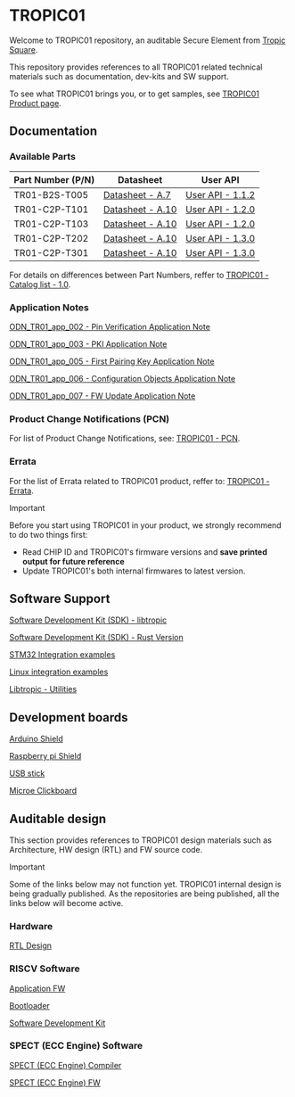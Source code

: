 # TROPIC01

Welcome to TROPIC01 repository, an auditable Secure Element from [Tropic Square](https://tropicsquare.com/).

This repository provides references to all TROPIC01 related technical materials such as documentation, dev-kits and SW support.

To see what TROPIC01 brings you, or to get samples, see [TROPIC01 Product page](https://tropicsquare.com/tropic01).

## Documentation

### Available Parts

| Part Number (P/N) | Datasheet                                                            |  User API                                                           |
| ----------------- | -------------------------------------------------------------------- | ------------------------------------------------------------------- |
| TR01-B2S-T005     |   [Datasheet - A.7](doc/TR01-B2S-T005/ODD_TR01_datasheet_vA_7.pdf)   | [User API - 1.1.2](doc/TR01-B2S-T005/ODU_TR01_user_api_v1_1_2.pdf)  |
| TR01-C2P-T101     |   [Datasheet - A.10](doc/TR01-C2P-T101/ODD_TR01_datasheet_vA_10.pdf) | [User API - 1.2.0](doc/TR01-C2P-T101/ODU_TR01_user_api_v1_2_0.pdf)  |
| TR01-C2P-T103     |   [Datasheet - A.10](doc/TR01-C2P-T103/ODD_TR01_datasheet_vA_10.pdf) | [User API - 1.2.0](doc/TR01-C2P-T103/ODU_TR01_user_api_v1_2_0.pdf)  |
| TR01-C2P-T202     |   [Datasheet - A.10](doc/TR01-C2P-T202/ODD_TR01_datasheet_vA_10.pdf) | [User API - 1.3.0](doc/TR01-C2P-T202/ODU_TR01_user_api_v1_3_0.pdf)  |
| TR01-C2P-T301     |   [Datasheet - A.10](doc/TR01-C2P-T301/ODD_TR01_datasheet_vA_10.pdf) | [User API - 1.3.0](doc/TR01-C2P-T301/ODU_TR01_user_api_v1_3_0.pdf)  |

For details on differences between Part Numbers, reffer to [TROPIC01 - Catalog list - 1.0](doc/catalog_list/OD_TR01_catalog_list_1v0.pdf).

### Application Notes

[ODN_TR01_app_002 - Pin Verification Application Note](doc/application_notes/ODN_TR01_app_002_pin_verif_1v0.pdf)

[ODN_TR01_app_003 - PKI Application Note](doc/application_notes/ODN_TR01_app_003_pki_1v0.pdf)

[ODN_TR01_app_005 - First Pairing Key Application Note](doc/application_notes/ODN_TR01_app_005_first_pairing_key_1v0.pdf)

[ODN_TR01_app_006 - Configuration Objects Application Note](doc/application_notes/ODN_TR01_app_006_config_obj_1v0.pdf)

[ODN_TR01_app_007 - FW Update Application Note](doc/application_notes/ODN_TR01_app_007_fw_update_1v0.pdf)

### Product Change Notifications (PCN)

For list of Product Change Notifications, see:
[TROPIC01 - PCN](https://tropic-ops.atlassian.net/wiki/external/ODVlMjc1ZWQzM2YxNDEwNmJlZGY0NTk4YWIxMDg0NDI).

### Errata

For the list of Errata related to TROPIC01 product, reffer to:
[TROPIC01 - Errata](https://tropic-ops.atlassian.net/wiki/external/MjRmZDY4ZWNlMTYzNGIwZWJkZGQwNzlhM2U5NWQzN2E).

> [!IMPORTANT]
 > Before you start using TROPIC01 in your product, we strongly recommend to do two things first:
 > * Read CHIP ID and TROPIC01's firmware versions and **save printed output for future reference**
 > * Update TROPIC01's both internal firmwares to latest version.

## Software Support

[Software Development Kit (SDK) - libtropic](https://github.com/tropicsquare/libtropic)

[Software Development Kit (SDK) - Rust Version](https://github.com/tropicsquare/libtropic-rs)

[STM32 Integration examples](https://github.com/tropicsquare/libtropic-stm32)

[Linux integration examples](https://github.com/tropicsquare/libtropic-linux)

[Libtropic - Utilities](https://github.com/tropicsquare/libtropic-util)


## Development boards

[Arduino Shield](http://github.com/tropicsquare/tropic01-arduino-shield-hw)

[Raspberry pi Shield](http://github.com/tropicsquare/tropic01-raspberrypi-shield-hw)

[USB stick](http://github.com/tropicsquare/tropic01-stm32u5-usb-devkit-hw)

[Microe Clickboard](https://github.com/tropicsquare/tropic01-mikroe-click-shield-hw)


## Auditable design

This section provides references to TROPIC01 design materials such as Architecture, HW design (RTL) and FW source code.

> [!IMPORTANT]
> Some of the links below may not function yet. TROPIC01 internal design is being gradually published. As the repositories are being published, all the links below will become active.

### Hardware

[RTL Design](https://github.com/tropicsquare/tropic01-rtl)

### RISCV Software

[Application FW](https://github.com/tropicsquare/ts-tr01-app)

[Bootloader](https://github.com/tropicsquare/ts-tr01-boot)

[Software Development Kit](https://github.com/tropicsquare/ts-tr01-sdk)

### SPECT (ECC Engine) Software

[SPECT (ECC Engine) Compiler](https://github.com/tropicsquare/ts-spect-compiler)

[SPECT (ECC Engine) FW](https://github.com/tropicsquare/ts-spect-fw)

